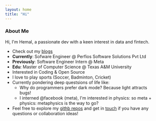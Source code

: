 ```yaml
---
layout: home
title: "Hi"
---
```


### About Me

Hi, I'm Hemal, a passionate dev with a keen interest in data and fintech.

- Check out my [blogs](https://dev.to/hemalmamtora)
- **Currently**: Sofware Engineer @ Perfios Software Solutions Pvt Ltd
- **Previously**: Software Engineer Intern @ Meta
- **Edu**: Master of Computer Science @ Texas A&M University
- Interested in Coding & Open Source
- I love to play sports (Soccer, Badminton, Cricket)
- Currently pondering deep questsions of life like:
  - Why do programmers prefer dark mode? Because light attracts bugs!
  - I interned @facebook (meta), I'm interested in physics: so meta + physics: metaphysics is the way to go?
- Feel free to explore my [githb repos](https:github.com/mamtoraah) and get in [touch](mailto:hemal.ai.codes@gmail.com) if you have any questions or collaboration ideas!
